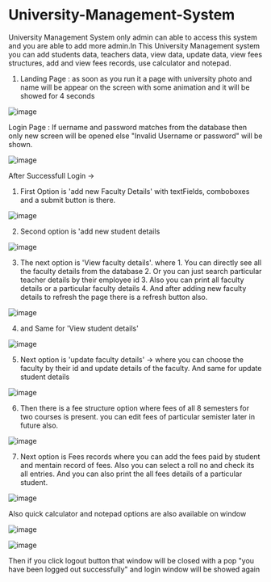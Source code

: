 # University-Management-System 

University Management System only admin can able to access this system and you are able to add more admin.In This University Management system you can add students data, teachers data, view data, update data, view fees structures, add and view fees records, use calculator and notepad. 

1. Landing Page : as soon as you run it a page with university photo and name will be appear on the screen with some animation and it will be showed for 4 seconds 

![image](https://user-images.githubusercontent.com/109031731/185763156-ed68fd32-331b-45ba-9f20-1fe79d5caec6.png)

Login Page : If uername and password matches from the database then only new screen will be opened else "Invalid Username or password" will be shown.

![image](https://user-images.githubusercontent.com/109031731/185762215-97fa1eac-7dfb-4317-ac6b-507bd50a7157.png)

After Successfull Login ->
1. First Option is 'add new Faculty Details' with textFields, comboboxes and a submit button is there.

![image](https://user-images.githubusercontent.com/109031731/185784431-08a9f4bc-02f0-4d38-aecd-b5b913bfa349.png)

2. Second option is 'add new student details

![image](https://user-images.githubusercontent.com/109031731/185784455-8cbb00e1-a4b4-45bc-a5c1-07f0bffb66a9.png)

3. The next option is 'View faculty details'.
   where 1. You can directly see all the faculty details from the database
         2. Or you can just search particular teacher details by their employee id 
         3. Also you can print all faculty details or a particular faculty details
         4. And after adding new faculty details to refresh the page there is a refresh button also.

![image](https://user-images.githubusercontent.com/109031731/185762664-1c8e509d-bf3f-45bb-b8c5-834e257b6009.png)

4. and Same for 'View student details' 

![image](https://user-images.githubusercontent.com/109031731/185762719-f5709e45-b3e3-4009-94d5-41fc0cb96e9e.png)

5. Next option is 'update faculty details' -> where you can choose the faculty by their id and update details of the faculty. And same for update student details

![image](https://user-images.githubusercontent.com/109031731/185762819-e3a75625-2792-4984-a651-859dc31b1c88.png)

6. Then there is a fee structure option where fees of all 8 semesters for two courses is present. you can edit fees of particular semister later in future also.

![image](https://user-images.githubusercontent.com/109031731/185762891-b87525e6-375f-4f70-ad26-49d77037b9ba.png)

7. Next option is Fees records where you can add the fees paid by student and mentain record of fees. Also you can select a roll no and check its all entries. And you can also print the all fees details of a particular student. 

![image](https://user-images.githubusercontent.com/109031731/185784561-b9cdb652-ada2-4701-964c-39085f826c5a.png)

Also quick calculator and notepad options are also available on window

![image](https://user-images.githubusercontent.com/109031731/185762935-ae77e6b4-fcb3-4697-b6ae-4909f5194c8f.png)

![image](https://user-images.githubusercontent.com/109031731/185762957-8cdf2aee-5e23-4ce3-b17b-51309947708c.png)

Then if you click logout button that window will be closed with a pop "you have been logged out successfully" and login window will be showed again

